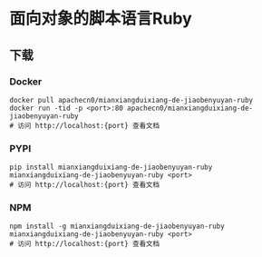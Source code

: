 # 面向对象的脚本语言Ruby

## 下载

### Docker

```
docker pull apachecn0/mianxiangduixiang-de-jiaobenyuyan-ruby
docker run -tid -p <port>:80 apachecn0/mianxiangduixiang-de-jiaobenyuyan-ruby
# 访问 http://localhost:{port} 查看文档
```

### PYPI

```
pip install mianxiangduixiang-de-jiaobenyuyan-ruby
mianxiangduixiang-de-jiaobenyuyan-ruby <port>
# 访问 http://localhost:{port} 查看文档
```

### NPM

```
npm install -g mianxiangduixiang-de-jiaobenyuyan-ruby
mianxiangduixiang-de-jiaobenyuyan-ruby <port>
# 访问 http://localhost:{port} 查看文档
```